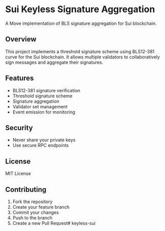 # Sui Keyless Signature Aggregation

A Move implementation of BLS signature aggregation for Sui blockchain.

## Overview

This project implements a threshold signature scheme using BLS12-381 curve for the Sui blockchain. It allows multiple validators to collaboratively sign messages and aggregate their signatures.

## Features

- BLS12-381 signature verification
- Threshold signature scheme
- Signature aggregation
- Validator set management
- Event emission for monitoring

## Security

- Never share your private keys
- Use secure RPC endpoints

## License

MIT License

## Contributing

1. Fork the repository
2. Create your feature branch
3. Commit your changes
4. Push to the branch
5. Create a new Pull Request# keyless-sui
